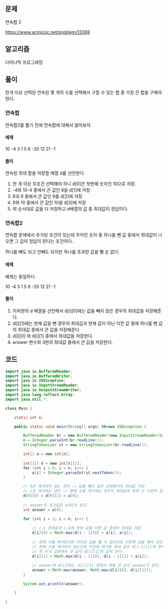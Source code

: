 ## 문제
연속합 2

https://www.acmicpc.net/problem/13398

## 알고리즘
다이나믹 프로그래밍

## 풀이
한개 이상 선택된 연속된 몇 개의 수를 선택해서 구할 수 있는 합 중 가장 큰 합을 구해야 한다.

### 연속합
연속합2를 풀기 전에 연속합에 대해서 알아보자.

#### 예제
10 -4 3 1 5 6 -35 12 21 -1

#### 풀이
연속된 최대 합을 저장할 배열 d를 선언한다.

1. 한 개 이상 무조건 선택해야 하니 d[0]은 첫번째 숫자인 10으로 저장.
2. -4와 10-4 중에서 큰 값인 6을 d[1]에 저장.
3. 6과 9 중에서 큰 값인 9를 d[2]에 저장
4. 9와 10 중에서 큰 값인 10을 d[3]에 저장
5. 위 순서대로 값을 다 저장하고 d배열의 값 중 최대값이 정답이다.

### 연속합2
연속합 문제에서 추가된 조건이 있는데 주어진 숫자 중 하나를 뺀 값 중에서 최대값이 나오면 그 값이 정답이 된다는 조건이다.

하나를 빼도 되고 안빼도 되지만 하나를 초과한 값을 뺄 순 없다.

#### 예제
예제는 동일하다.

10 -4 3 1 5 6 -35 12 21 -1

#### 풀이

1. 이차원의 d 배열을 선언해서 d[i][0]에는 값을 빼지 않은 경우의 최대값을 저장해준다.
2. d[i][1]에는 현재 값을 뺀 경우의 최대값과 현재 값이 아닌 이전 값 중에 하나를 뺀 값의 최대값 중에서 큰 값을 저장해준다.
3. d[i][0] 와 d[i][1] 중에서 최대값을 저장한다.
4. answer 변수와 3번의 최대값 중에서 큰 값을 저장한다.

## 코드
```java
import java.io.BufferedReader;
import java.io.BufferedWriter;
import java.io.IOException;
import java.io.InputStreamReader;
import java.io.OutputStreamWriter;
import java.lang.reflect.Array;
import java.util.*;

class Main {

    static int n;

    public static void main(String[] args) throws IOException {

        BufferedReader br = new BufferedReader(new InputStreamReader(System.in));
        n = Integer.parseInt(br.readLine());
        StringTokenizer st = new StringTokenizer(br.readLine());

        int[] a = new int[n];
        
        int[][] d = new int[n][2];
        for (int i = 0; i < n; i++) {
            a[i] = Integer.parseInt(st.nextToken());
        }

        // 0은 제거하지 않는 경우 -> 값을 빼지 않은 상태에서의 최대값 저장
        // 1은 제거하는 경우 -> 현재 수를 제거하는 경우의 최대값과 현재 수 이전의 값을 뺀 최대값 중에서의 최대값 저장
        d[0][0] = d[0][1] = a[0];
        
        // answer의 초기값은 a[0]이 된다.
        int answer = a[0];

        for (int i = 1; i < n; i++) {
            
            // i-1 최대값과 i-1에 현재 값을 더한 값 중에서 최대값 저장
            d[i][0] = Math.max(d[i - 1][0] + a[i], a[i]);
            
            // 현재 수를 제거한다면 더이상 값을 뺄 수 없으므로 이전에 값을 빼지 않은 최대값인 d[i-1][0]
            // 현재 수를 제거하지 않는다면 이전에 제거한 최대 값인 d[i-1][1]에 현재 값인 a[i]를 더함.
            // 위 두개 값중에서 큰 값이 d[i][1]의 값이 된다.
            d[i][1] = Math.max(d[i - 1][0], d[i - 1][1] + a[i]);
            
            // answer와 d[i][0], d[i][1] 중에서 제일 큰 값이 answer가 된다.
            answer = Math.max(answer, Math.max(d[i][0], d[i][1]));
        }

        System.out.println(answer);

    }

}
```